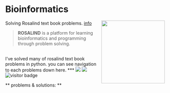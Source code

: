 # Bioinformatics
Solving Rosalind text book problems. [info](http://rosalind.info/problems/list-view/?location=bioinformatics-textbook-track)
<img src="http://rosalind.info/static/img/logo.png?v=1560257990"  width=200 align="right">
> **ROSALIND** is a platform for learning bioinformatics and programming through problem solving.
<br>
  I've solved many of rosalind text book problems in python. you can see navigation to each problems down here.
***
<img src="https://img.shields.io/badge/language-python+ruby-orange.svg" style="zoom:100%;" /> <img src="https://img.shields.io/badge/counts-149-brightgreen.svg" style="zoom:100%;" />
<img src="https://visitor-badge.laobi.icu/badge?page_id=zonghui0228.rosalind-solutions" alt="visitor badge"/>

** problems & solutions: **


